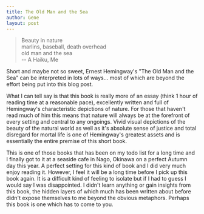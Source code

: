 ```yaml
---
title: The Old Man and the Sea
author: Gene
layout: post
---
```


> Beauty in nature  
> marlins, baseball, death overhead  
> old man and the sea  
> -- A Haiku, Me

Short and maybe not so sweet, Ernest Hemingway's "The Old Man and the Sea" can be interpreted in lots of ways... most of which are beyond the effort being put into this blog post.

What I can tell say is that this book is really more of an essay (think 1 hour of reading time at a reasonable pace), excellently written and full of Hemingway's characteristic depictions of nature. For those that haven't read much of him this means that nature will always be at the forefront of every setting and central to any ongoings. Vivid visual depictions of the beauty of the natural world as well as it's absolute sense of justice and total disregard for mortal life is one of Hemingway's greatest assets and is essentially the entire premise of this short book.

This is one of those books that has been on my todo list for a long time and I finally got to it at a seaside cafe in Nago, Okinawa on a perfect Autumn day this year. A perfect setting for this kind of book and I did very much enjoy reading it. However, I feel it will be a long time before I pick up this book again. It is a difficult kind of feeling to isolate but if I had to guess I would say I was disappointed. I didn't learn anything or gain insights from this book, the hidden layers of which much has been written about before didn't expose themselves to me beyond the obvious metaphors. Perhaps this book is one which has to come to you.
